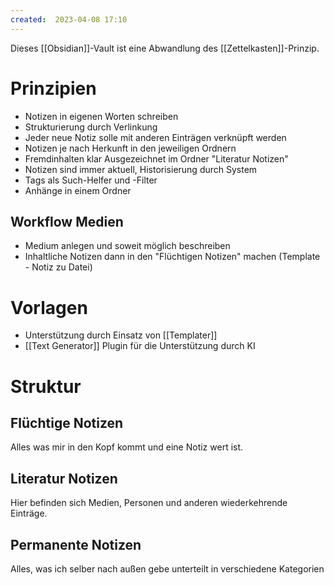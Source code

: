 ```yaml
---
created:  2023-04-08 17:10
---
```


Dieses [[Obsidian]]-Vault ist eine Abwandlung des [[Zettelkasten]]-Prinzip. 

# Prinzipien
- Notizen in eigenen Worten schreiben
- Strukturierung durch Verlinkung
- Jeder neue Notiz solle mit anderen Einträgen verknüpft werden
- Notizen je nach Herkunft in den jeweiligen Ordnern
- Fremdinhalten klar Ausgezeichnet im Ordner "Literatur Notizen"
- Notizen sind immer aktuell, Historisierung durch System
- Tags als Such-Helfer und -Filter
- Anhänge in einem Ordner

## Workflow Medien
- Medium anlegen und soweit möglich beschreiben
- Inhaltliche Notizen dann in den "Flüchtigen Notizen" machen (Template - Notiz zu Datei)

# Vorlagen
- Unterstützung durch Einsatz von [[Templater]]
- [[Text Generator]] Plugin für die Unterstützung durch KI

# Struktur
## Flüchtige Notizen
Alles was mir in den Kopf kommt und eine Notiz wert ist.

## Literatur Notizen
Hier befinden sich Medien, Personen und anderen wiederkehrende Einträge.

## Permanente Notizen
Alles, was ich selber nach außen gebe unterteilt in verschiedene Kategorien


